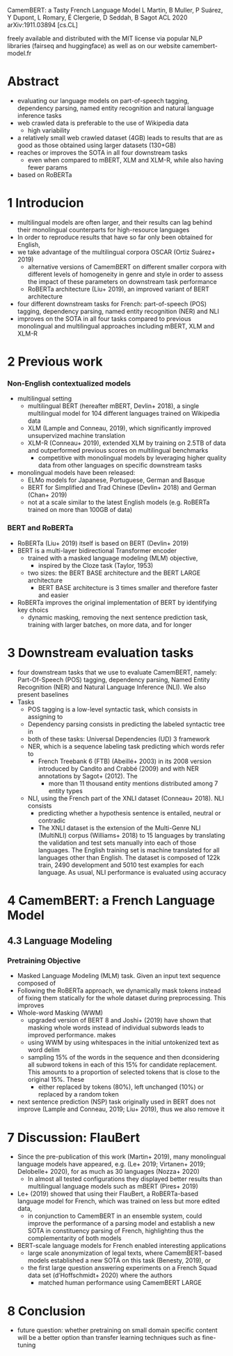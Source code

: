 CamemBERT: a Tasty French Language Model
L Martin, B Muller, P Suárez, Y Dupont, L Romary, É Clergerie, D Seddah, B Sagot
ACL 2020 arXiv:1911.03894 [cs.CL]

freely available and distributed with the MIT license via popular NLP libraries
(fairseq and huggingface) as well as on our website camembert-model.fr

# Abstract

* evaluating our language models on part-of-speech tagging, dependency parsing,
  named entity recognition and natural language inference tasks
* web crawled data is preferable to the use of Wikipedia data
  * high variability
* a relatively small web crawled dataset (4GB) leads to results that are as good
  as those obtained using larger datasets (130+GB)
* reaches or improves the SOTA in all four downstream tasks
  * even when compared to mBERT, XLM and XLM-R, while also having fewer params
* based on RoBERTa

# 1 Introducion

* multilingual models are often larger, and their results can lag behind their
  monolingual counterparts for high-resource languages
* In order to reproduce results that have so far only been obtained for English,
* we take advantage of the multilingual corpora OSCAR (Ortiz Suárez+ 2019)
  * alternative versions of CamemBERT on different smaller corpora with
    different levels of homogeneity in genre and style in order to assess the
    impact of these parameters on downstream task performance
  * RoBERTa architecture (Liu+ 2019), an improved variant of BERT architecture
* four different downstream tasks for French: part-of-speech (POS) tagging,
  dependency parsing, named entity recognition (NER) and NLI
* improves on the SOTA in all four tasks compared to previous
  monolingual and multilingual approaches including mBERT, XLM and XLM-R

# 2 Previous work

### Non-English contextualized models

* multilingual setting
  * multilingual BERT (hereafter mBERT, Devlin+ 2018), a single multilingual
    model for 104 different languages trained on Wikipedia data
  * XLM (Lample and Conneau, 2019), which significantly improved unsupervized
    machine translation
  * XLM-R (Conneau+ 2019), extended XLM by training on 2.5TB of data and
    outperformed previous scores on multilingual benchmarks
    * competitive with monolingual models by leveraging higher quality data from
      other languages on specific downstream tasks
* monolingual models have been released:
  * ELMo models for Japanese, Portuguese, German and Basque
  * BERT for Simplified and Trad Chinese (Devlin+ 2018) and German (Chan+ 2019)
  * not at a scale similar to the latest English models
    (e.g. RoBERTa trained on more than 100GB of data)

### BERT and RoBERTa

* RoBERTa (Liu+ 2019) itself is based on BERT (Devlin+ 2019)
* BERT is a multi-layer bidirectional Transformer encoder
  * trained with a masked language modeling (MLM) objective,
    * inspired by the Cloze task (Taylor, 1953)
  * two sizes: the BERT BASE architecture and the BERT LARGE architecture
    * BERT BASE architecture is 3 times smaller and therefore faster and easier
* RoBERTa improves the original implementation of BERT by identifying key choics
  * dynamic masking, removing the next sentence prediction task, training with
    larger batches, on more data, and for longer

# 3 Downstream evaluation tasks

* four downstream tasks that we use to evaluate CamemBERT, namely:
  Part-Of-Speech (POS) tagging, dependency parsing, Named Entity Recognition
  (NER) and Natural Language Inference (NLI). We also present baselines
* Tasks
  * POS tagging is a low-level syntactic task, which consists in assigning to
  * Dependency parsing consists in predicting the labeled syntactic tree in
  * both of these tasks: Universal Dependencies (UD) 3 framework
  * NER, which is a sequence labeling task predicting which words refer to
    * French Treebank 6 (FTB) (Abeillé+ 2003) in its 2008 version introduced by
      Candito and Crabbé (2009) and with NER annotations by Sagot+ (2012). The
      * more than 11 thousand entity mentions distributed among 7 entity types
  * NLI, using the French part of the XNLI dataset (Conneau+ 2018). NLI consists
    * predicting whether a hypothesis sentence is entailed, neutral or contradic
    * The XNLI dataset is the extension of the Multi-Genre NLI (MultiNLI) corpus
      (Williams+ 2018) to 15 languages by translating the validation and test
      sets manually into each of those languages. The English training set is
      machine translated for all languages other than English. The dataset is
      composed of 122k train, 2490 development and 5010 test examples for each
      language. As usual, NLI performance is evaluated using accuracy

# 4 CamemBERT: a French Language Model

## 4.3 Language Modeling

### Pretraining Objective

* Masked Language Modeling (MLM) task.  Given an input text sequence composed of
* Following the RoBERTa approach, we dynamically mask tokens instead of fixing
  them statically for the whole dataset during preprocessing. This improves
* Whole-word Masking (WWM)
  * upgraded version of BERT 8 and Joshi+ (2019) have shown that masking whole
    words instead of individual subwords leads to improved performance.  makes
  * using WWM by using whitespaces in the initial untokenized text as word delim
  * sampling 15% of the words in the sequence and then dconsidering all subword
    tokens in each of this 15% for candidate replacement. This amounts to a
    proportion of selected tokens that is close to the original 15%. These
    * either replaced by <MASK> tokens (80%), left unchanged (10%) or replaced
      by a random token
* next sentence prediction (NSP) task originally used in BERT does not improve
  (Lample and Conneau, 2019; Liu+ 2019), thus we also remove it

# 7 Discussion: FlauBert

* Since the pre-publication of this work (Martin+ 2019), many monolingual
  language models have appeared, e.g. (Le+ 2019; Virtanen+ 2019; Delobelle+
  2020), for as much as 30 languages (Nozza+ 2020)
  * In almost all tested configurations they displayed better results than
    multilingual language models such as mBERT (Pires+ 2019)
* Le+ (2019) showed that using their FlauBert, a RoBERTa-based language model
  for French, which was trained on less but more edited data,
  * in conjunction to CamemBERT in an ensemble system, could
    improve the performance of a parsing model and establish a
    new SOTA in constituency parsing of French, highlighting thus the
    complementarity of both models
* BERT-scale language models for French enabled interesting applications
  * large scale anonymization of legal texts, where CamemBERT-based models
    established a new SOTA on this task (Benesty, 2019), or
  * the first large question answering experiments on a French Squad data set
    (d’Hoffschmidt+ 2020) where the authors
    * matched human performance using CamemBERT LARGE

# 8 Conclusion

* future question: whether pretraining on small domain specific content will be
  a better option than transfer learning techniques such as fine-tuning
